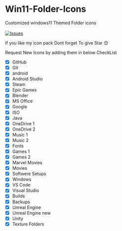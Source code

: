 # Win11-Folder-Icons
 Customized windows11 Themed Folder icons 
 <br><br>
 [![Issues](https://img.shields.io/github/issues/jayraj2610/Win11-Folder-Icons)](#issues)

If you like my icon pack Dont forget To give Star 😊

Request New Icons by adding them in below CheckList

- [x] GitHub
- [x] Git
- [x] android
- [x] Android Studio
- [x] Steam
- [x] Epic Games
- [x] Blender
- [x] MS Office
- [x] Google
- [x] ISO 
- [x] Java
- [x] OneDrive 1
- [x] OneDrive 2
- [x] Music 1
- [x] Music 2
- [x] Fonts
- [x] Games 1
- [x] Games 2
- [x] Marvel Movies
- [x] Movies
- [x] Softwere Setups
- [x] Windows
- [x] VS Code
- [x] Visual Studio
- [x] Builds
- [x] Backups
- [x] Unreal Engine
- [x] Unreal Engine new
- [x] Unity
- [x] Texture Folders
<!--  <br/> -->
